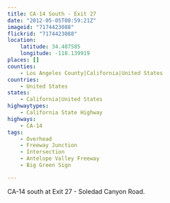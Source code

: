 ```yaml
---
title: CA-14 South - Exit 27
date: "2012-05-05T08:59:21Z"
imageid: "7174423088"
flickrid: "7174423088"
location:
    latitude: 34.487585
    longitude: -118.139919
places: []
counties:
    - Los Angeles County|California|United States
countries:
    - United States
states:
    - California|United States
highwaytypes:
    - California State Highway
highways:
    - CA-14
tags:
    - Overhead
    - Freeway Junction
    - Intersection
    - Antelope Valley Freeway
    - Big Green Sign

---
```

CA-14 south at Exit 27 - Soledad Canyon Road.